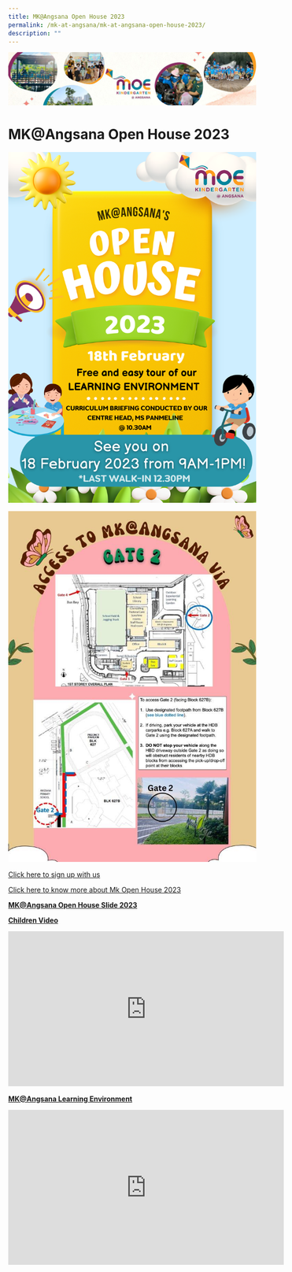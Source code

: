 ```yaml
---
title: MK@Angsana Open House 2023
permalink: /mk-at-angsana/mk-at-angsana-open-house-2023/
description: ""
---
```

![](/images/MK-Angsana.jpg)

MK@Angsana Open House 2023
==========================

![](/images/Open%20House%20Poster%20(New%20-%20resize).png)

![](/images/MK@Angsana/Access%20to%20MK@Angsana.jpg)

[Click here to sign up with us](https://go.gov.sg/mkopenhouse2023pmk)

[Click here to know more about Mk Open House 2023](https://go.gov.sg/mkpmk)

<u><b>MK@Angsana Open House Slide 2023 </b></u>
[](/files/MK%20Open%20House%20Slides%202023.pdf)


<u><b>Children Video</b></u>

<iframe width="560" height="315" src="https://www.youtube.com/embed/-MU3AReEgbQ" title="YouTube video player" frameborder="0" allow="accelerometer; autoplay; clipboard-write; encrypted-media; gyroscope; picture-in-picture" allowfullscreen></iframe>

<u><b>**MK@Angsana Learning Environment**</b></u>

<iframe width="560" height="315" src="https://www.youtube.com/embed/hTxzSBftLcU" title="YouTube video player" frameborder="0" allow="accelerometer; autoplay; clipboard-write; encrypted-media; gyroscope; picture-in-picture; web-share" allowfullscreen></iframe>